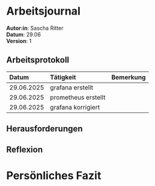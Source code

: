# Arbeitsjournal
**Autor:in**: Sascha Ritter   
**Datum**: 29.06    
**Version**:  1

## Arbeitsprotokoll
| Datum | Tätigkeit | Bemerkung |
| :-- | :-- | :-- |
| 29.06.2025 | grafana erstellt |  |
| 29.06.2025 | prometheus erstellt |  |
| 29.06.2025 | grafana korrigiert |  |

## Herausforderungen

## Reflexion

# Persönliches Fazit
